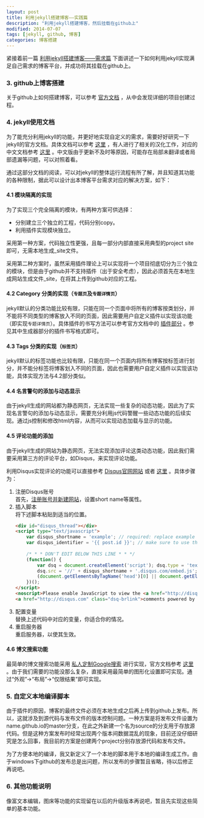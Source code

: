 ```yaml
---
layout: post
title: 利用jekyll搭建博客——实践篇
description: "利用jekyll搭建博客，然后挂载在github上"
modified: 2014-07-07
tags: [jekyll, github, 博客]
categories: 博客搭建
---
```


紧接着前一篇
[利用jekyll搭建博客——需求篇](http://lendfating.github.io/study//%E5%8D%9A%E5%AE%A2%E6%90%AD%E5%BB%BA/2014/07/06/%E5%88%A9%E7%94%A8jekyll%E6%90%AD%E5%BB%BA%E5%8D%9A%E5%AE%A2%E2%80%94%E2%80%94%E9%9C%80%E6%B1%82%E7%AF%87.html)
下面讲述一下如何利用jekyll实现满足自己需求的博客平台，并成功将其挂载在github上。

### 3. github上博客搭建

关于github上如何搭建博客，可以参考
[官方文档](https://pages.github.com/)
，从中会发现详细的项目创建过程。

### 4. jekyll使用文档

为了能充分利用jekyll的功能，并更好地实现自定义的需求，需要好好研究一下jekyll的官方文档。具体文档可以参考
[这里](http://jekyllrb.com/)
，有人进行了相关的汉化工作，对应的中文文档参考
[这里](http://jekyllcn.com/)
。中文版由于更新不及时等原因，可能存在局部未翻译或者局部遗漏等问题，可以对照着看。

通过这部分文档的阅读，可以对jekyll的整体运行流程有所了解，并且知道其功能的各种限制，据此可以设计出本博客平台需求对应的解决方案，如下：

#### 4.1 模块隔离的实现
为了实现三个完全隔离的模块，有两种方案可供选择：

- 分别建立三个独立的工程，代码分别copy。
- 利用插件实现模块独立。

采用第一种方案，代码独立性更强，且每一部分内部直接采用典型的project site即可，无需本地生成_site文件。

采用第二种方案时，虽然采用插件理论上可以实现将一个项目彻底切分为三个独立的模块，但是由于github并不支持插件（出于安全考虑），因此必须首先在本地生成网站生成文件_site，在将其上传到github对应的工程。

#### 4.2 Category 分类的实现（`专题页`及`专题详情页`）

jekyll默认的分类功能比较有限，只能在同一个页面中将所有的博客按类划分，并不能将不同类型的博客放入不同的页面，因此需要用户自定义插件以实现该功能（即实现`专题详情页`）。具体插件的书写方法可以参考官方文档中的
[插件部分](http://jekyllcn.com/docs/plugins/)
。参见其中生成器部分的插件书写格式即可。

#### 4.3 Tags 分类的实现（`标签页`）

jekyll默认的标签功能也比较有限，只能在同一个页面内将所有博客按标签进行划分，并不能分标签将博客划入不同的页面，因此也需要用户自定义插件以实现该功能，具体实现方法与4.2部分类似。

#### 4.4 名言警句的添加与动态显示

由于jekyll生成的网站都为静态网页，无法实现一些复杂的动态功能，因此为了实现名言警句的添加与动态显示，需要充分利用js代码警醒一些动态功能的后续实现。通过js控制和修改html内容，从而可以实现动态加载与显示的功能。

#### 4.5 评论功能的添加

由于jekyll生成的网站为静态网页，无法实现添加评论这类动态功能，因此我们需要采用第三方的评论平台，如Disqus，来实现评论功能。

利用Disqus实现评论的功能可以直接参考
[Disqus官网网站](https://disqus.com/)
或者
[这里](http://blog.christophvoigt.com/enable-comments-on-ghost-with-disqus/#)
。具体步骤为：

1. 注册Disqus账号  
    首先，[注册账号并新建网站](https://disqus.com/admin/signup/?utm_source=New-Site)，设置short name等属性。
2. 插入脚本  
    将下述脚本粘贴到适当的位置。  
    ```html
    <div id="disqus_thread"></div>
    <script type="text/javascript">
        var disqus_shortname = 'example'; // required: replace example with your forum shortname
        var disqus_identifier = '{{ post.id }}'; // make sure to use the post.id as an identifier, otherwise disqus will use the pages url per default, which might be problematic...
     
        /* * * DON'T EDIT BELOW THIS LINE * * */
        (function() {
            var dsq = document.createElement('script'); dsq.type = 'text/javascript'; dsq.async = true;
            dsq.src = '//' + disqus_shortname + '.disqus.com/embed.js';
            (document.getElementsByTagName('head')[0] || document.getElementsByTagName('body')[0]).appendChild(dsq);
        })();
    </script>
    <noscript>Please enable JavaScript to view the <a href="http://disqus.com/?ref_noscript">comments powered by Disqus.</a></noscript>
    <a href="http://disqus.com" class="dsq-brlink">comments powered by <span class="logo-disqus">Disqus</span></a>
    
    ```
3. 配置变量  
    替换上述代码中对应的变量，你适合你的情况。
4. 重启服务器  
    重启服务器，以使其生效。

#### 4.6 博文搜索功能

最简单的博文搜索功能采用
[私人定制Google搜索](https://www.google.com/cse/)
进行实现，官方文档参考
[这里](https://developers.google.com/custom-search/docs/overview)
。由于我们需要的功能没那么复杂，直接采用最简单的图形化设置即可实现。通过“外观”->“布局”->“仅限结果”即可实现。

### 5. 自定义本地编译脚本

由于插件的原因，博客的最终文件必须在本地生成之后再上传到github上发布。所以，这就涉及到源代码与发布文件的版本控制问题。一种方案是将发布文件设置为name.github.io的master分支，在此之外新建一个名为source的分支用于存放源代码。但是这种方案发布时经常出现两个版本间数据混乱的现象，目前还没仔细研究是怎么回事，我目前的方案是创建两个project分别存放源代码和发布文件。

为了方便本地的编译，我又新定义了一个本地的脚本用于本地的编译生成工作。由于windows下github的发布总是出问题，所以发布的步骤暂且省略，待以后修正再说吧。

### 6. 其他功能说明

像富文本编辑，图床等功能的实现留在以后的升级版本再说吧，暂且先实现这些简单的基本功能。